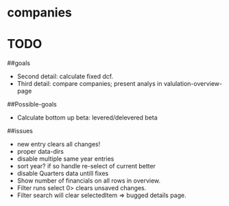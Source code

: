 # companies

# TODO

##goals
* Second detail: calculate fixed dcf.
* Third detail: compare companies; present analys in valulation-overview-page

##Possible-goals
* Calculate bottom up beta: levered/delevered beta

##issues
* new entry clears all changes!
* proper data-dirs
* disable multiple same year entries
* sort year? if so handle re-select of current better
* disable Quarters data untill fixes
* Show number of financials on all rows in overview.
* Filter runs select 0> clears unsaved changes.
* Filter search will clear selectedItem => bugged details page.

